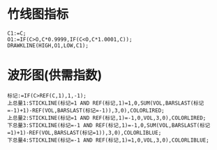 # 竹线图指标
    C1:=C;
    O1:=IF(C>O,C*0.9999,IF(C<O,C*1.0001,C));
    DRAWKLINE(HIGH,O1,LOW,C1);
# 波形图(供需指数)
    标记:=IF(C>REF(C,1),1,-1);
    上总量1:STICKLINE(标记=1 AND REF(标记,1)=1,0,SUM(VOL,BARSLAST(标记=-1)+1)-REF(VOL,BARSLAST(标记=-1)),3,0),COLORLIRED;
    上总量2:STICKLINE(标记=1 AND REF(标记,1)=-1,0,VOL,3,0),COLORLIRED;
    下总量3:STICKLINE(标记=-1 AND REF(标记,1)=-1,0,SUM(VOL,BARSLAST(标记=1)+1)-REF(VOL,BARSLAST(标记=1)),3,0),COLORLIBLUE;
    下总量4:STICKLINE(标记=-1 AND REF(标记,1)=1,0,VOL,3,0),COLORLIBLUE;
